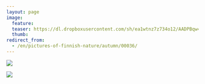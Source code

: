 ```yaml
---
layout: page
image:
  feature:
  teaser: https://dl.dropboxusercontent.com/sh/ea1wtnz7z734o12/AADPBqw45yp6ufj97MPLlO3Za/luontokuvat/syksy/DSC14948-245px.jpg
  thumb:
redirect_from:
  - /en/pictures-of-finnish-nature/autumn/00036/
---
```


[![](https://dl.dropboxusercontent.com/sh/ea1wtnz7z734o12/AAAZEBRC52qBMvKExygO8Z7ca/luontokuvat/syksy/DSC14930-800px.jpg)](https://dl.dropboxusercontent.com/sh/ea1wtnz7z734o12/AAAClFo5s1jxpNUeOT82fnURa/luontokuvat/syksy/DSC14930.jpg)

[![](https://dl.dropboxusercontent.com/sh/ea1wtnz7z734o12/AAC09FPVuzFeE-YMqtF2k9oDa/luontokuvat/syksy/DSC14948-800px.jpg)](https://dl.dropboxusercontent.com/sh/ea1wtnz7z734o12/AADxPXUDAHnBoF4Xlb7Pino-a/luontokuvat/syksy/DSC14948.jpg)

